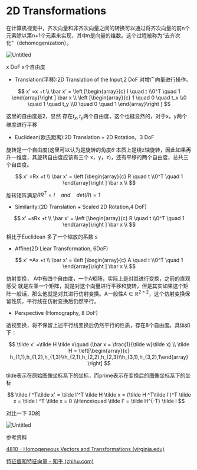 # 2D Transformations

在计算机视觉中，齐次向量和非齐次向量之间的转换可以通过将齐次向量的前n个元素除以第n+1个元素来实现，其中n是向量的维数。这个过程被称为“去齐次化”（dehomogenization）。

![Untitled](2D%20Transformations%2077ae38f4269a4115999e8136b9b52a45/Untitled.png)

x DoF x个自由度

- Translation(平移):2D Translation of the Input,2 DoF 对增广向量进行操作。

$$
x' =x +t \\ \bar x' = \left [\begin{array}{c} I \quad t \\0^T \quad 1 \end{array}\right ] \bar x \\ \left [\begin{array}{c} 1 \quad 0 \quad t_x \\0 \quad 1 \quad t_y \\0 \quad 0 \quad 1 \end{array}\right ] 
$$

这里的自由度是2，显然 存在$t_x,t_y$两个自由度，这个也挺显然的，对于x，y两个维度进行平移

- Euclidean(欧氏距离):2D Translation + 2D Rotation，3 DoF

旋转是一个自由度(这里可以认为是旋转的角度$\theta$ 本质上是绕z轴旋转，因此如果再升一维度，其旋转自由度应该有三个 x，y，z)，还有平移的两个自由度，总共三个自由度。

$$
x' =Rx +t \\ \bar x' = \left [\begin{array}{c} R \quad t \\0^T \quad 1 \end{array}\right ] \bar x \\
$$

旋转矩阵满足$RR^T = I \quad and \quad det(R) = 1$

- Similarity:(2D Translation + Scaled 2D Rotation,4 DoF)

$$
x' =sRx +t \\ \bar x' = \left [\begin{array}{c} R \quad t \\0^T \quad 1 \end{array}\right ] \bar x \\
$$

相比于Euclidean 多了一个缩放的系数  s

- Affine(2D Liear Transformation, 6DoF)

$$
x' =Ax +t \\ \bar x' = \left [\begin{array}{c} A \quad t \\0^T \quad 1 \end{array}\right ] \bar x \\
$$

仿射变换， A中有四个自由度，一个A矩阵，实际上是对其进行变换，之前的直观感受 就是左乘一个矩阵，就是对这个向量进行平移和旋转，但是其实如果这个矩阵一般话，那么他就是对其进行仿射变换。A一般性$A \in \mathbb{R} ^{2 \times 2}$，这个仿射变换保留性质，平行线在仿射变换后仍然平行。

- Perspective (Homography, 8 DoF)

透视变换，将不保留上述平行线变换后仍然平行的性质，存在8个自由度。具体如下：

$$
\tilde x' =\tilde H \tilde x\quad (\bar x = \frac{1}{\tilde w}\tilde x) \\ \tilde H = \left[\begin{array}{c} h_{1,1},h_{1,2},h_{1,3}\\h_{2,1},h_{2,2},h_{2,3}\\h_{3,1},h_{3,2},1\end{array} \right]  
$$

tilde表示在原始图像坐标系下的坐标，而prime表示在变换后的图像坐标系下的坐标

$$
\tilde l'^T\tilde x' = \tilde l'^T \tilde H \tilde x = (\tilde H ^T\tilde l')^T \tilde x = \tilde l ^T \tilde x = 0 \\Hence\quad  \tilde l' = \tilde H^{-T} \tilde l
$$

对比一下 3D的

![Untitled](2D%20Transformations%2077ae38f4269a4115999e8136b9b52a45/Untitled%201.png)

参考资料

[4810 - Homogeneous Vectors and Transformations (virginia.edu)](https://www.cs.virginia.edu/luther/4810/F2021/math2.html)

[特征值和特征向量 - 知乎 (zhihu.com)](https://zhuanlan.zhihu.com/p/95836870)